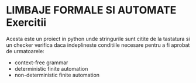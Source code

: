 # LIMBAJE FORMALE SI AUTOMATE Exercitii
Acesta este un proiect in python unde stringurile sunt citite de la tastatura si un checker verifica daca indeplineste conditiile necesare pentru a fi aprobat de urmatoarele:
* context-free grammar
* deterministic finite automation
* non-deterministic finite automation
